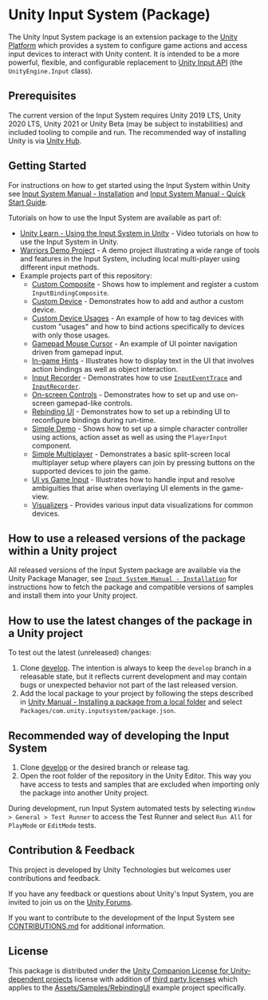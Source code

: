 # Unity Input System (Package)

The Unity Input System package is an extension package to the [Unity Platform](https://unity.com/products/unity-platform) which provides a system to configure game actions and access input devices to interact with Unity content. It is intended to be a more powerful, flexible, and configurable replacement to [Unity Input API](https://docs.unity3d.com/ScriptReference/Input.html) (the `UnityEngine.Input` class).

## Prerequisites

The current version of the Input System requires Unity 2019 LTS, Unity 2020 LTS, Unity 2021 or Unity Beta (may be subject to instabilities) and included tooling to compile and run. The recommended way of installing Unity is via [Unity Hub](https://unity3d.com/get-unity/download).

## Getting Started

For instructions on how to get started using the Input System within Unity see [Input System Manual - Installation](https://docs.unity3d.com/Packages/com.unity.inputsystem@latest/index.html?subfolder=/manual/Installation.html) and [Input System Manual - Quick Start Guide](https://docs.unity3d.com/Packages/com.unity.inputsystem@latest/index.html?subfolder=/manual/QuickStartGuide.html).

Tutorials on how to use the Input System are available as part of:
- [Unity Learn - Using the Input System in Unity](https://learn.unity.com/project/using-the-input-system-in-unity) - Video tutorials on how to use the Input System in Unity.
- [Warriors Demo Project](https://github.com/UnityTechnologies/InputSystem_Warriors) - A demo project illustrating a wide range of tools and features in the Input System, including local multi-player using different input methods.
- Example projects part of this repository:
    - [Custom Composite](Assets/Samples/CustomComposite) - Shows how to implement and register a custom `InputBindingComposite`.
    - [Custom Device](Assets/Samples/CustomDevice) - Demonstrates how to add and author a custom device.
    - [Custom Device Usages](Assets/Samples/CustomDeviceUsages) - An example of how to tag devices with custom "usages" and how to bind actions specifically to devices with only those usages.
    - [Gamepad Mouse Cursor](Assets/Samples/GamepadMouseCursor) - An example of UI pointer navigation driven from gamepad input.
    - [In-game Hints](Assets/Samples/InGameHints) - Illustrates how to display text in the UI that involves action bindings as well as object interaction.
    - [Input Recorder](Assets/Samples/InputRecorder) - Demonstrates how to use [`InputEventTrace`](https://docs.unity3d.com/Packages/com.unity.inputsystem@latest/index.html?subfolder=/api/UnityEngine.InputSystem.LowLevel.InputEventTrace.html) and [`InputRecorder`](./InputRecorder.cs).
    - [On-screen Controls](Assets/Samples/OnScreenControls) - Demonstrates how to set up and use on-screen gamepad-like controls.
    - [Rebinding UI](Assets/Samples/RebindingUI) - Demonstrates how to set up a rebinding UI to reconfigure bindings during run-time.
    - [Simple Demo](Assets/Samples/SimpleDemo) - Shows how to set up a simple character controller using actions, action asset as well as using the `PlayerInput` component.
    - [Simple Multiplayer](Assets/Samples/SimpleMultiplayer) - Demonstrates a basic split-screen local multiplayer setup where players can join by pressing buttons on the supported devices to join the game.
    - [UI vs Game Input](Assets/Samples/UIvsGameInput) - Illustrates how to handle input and resolve ambiguities that arise when overlaying UI elements in the game-view.
    - [Visualizers](Assets/Samples/Visualizers) - Provides various input data visualizations for common devices. 

## How to use a released versions of the package within a Unity project

All released versions of the Input System package are available via the Unity Package Manager, see [`Input System Manual - Installation`](https://docs.unity3d.com/Packages/com.unity.inputsystem@latest/index.html?subfolder=/manual/Installation.html) for instructions how to fetch the package and compatible versions of samples and install them into your Unity project.

## How to use the latest changes of the package in a Unity project

To test out the latest (unreleased) changes:

1. Clone [develop](https://github.com/Unity-Technologies/InputSystem/tree/develop). The intention is always to keep the `develop` branch in a releasable state, but it reflects current development and may contain bugs or unexpected behavior not part of the last released version.
2. Add the local package to your project by following the steps described in [Unity Manual - Installing a package from a local folder](https://docs.unity3d.com/Manual/upm-ui-local.html) and select `Packages/com.unity.inputsystem/package.json`.

## Recommended way of developing the Input System 

1. Clone [develop](https://github.com/Unity-Technologies/InputSystem/tree/develop) or the desired branch or release tag. 
2. Open the root folder of the repository in the Unity Editor. This way you have access to tests and samples that are excluded when importing only the package into another Unity project.

During development, run Input System automated tests by selecting `Window > General > Test Runner` to access the Test Runner and select `Run All` for `PlayMode` or `EditMode` tests. 

## Contribution & Feedback
This project is developed by Unity Technologies but welcomes user contributions and feedback. 

If you have any feedback or questions about Unity's Input System, you are invited to join us on the [Unity Forums](https://forum.unity.com/forums/new-input-system.103/). 

If you want to contribute to the development of the Input System see [CONTRIBUTIONS.md](https://github.com/Unity-Technologies/InputSystem/blob/develop/CONTRIBUTIONS.md) for additional information.

## License

This package is distributed under the [Unity Companion License for Unity-dependent projects](LICENSE.md) license with addition of [third party licenses](Third%20Party%20Notices.md) which applies to the [Assets/Samples/RebindingUI](Assets/Samples/RebindingUI) example project specifically.

